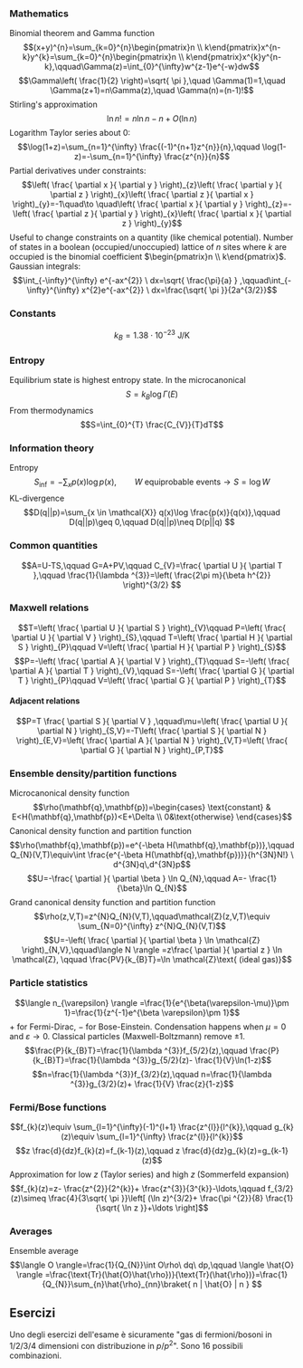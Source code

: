 ### Mathematics
Binomial theorem and Gamma function
$$(x+y)^{n}=\sum_{k=0}^{n}\begin{pmatrix}n \\ k\end{pmatrix}x^{n-k}y^{k}=\sum_{k=0}^{n}\begin{pmatrix}n \\ k\end{pmatrix}x^{k}y^{n-k},\qquad\Gamma(z)=\int_{0}^{\infty}w^{z-1}e^{-w}dw$$
$$\Gamma\left( \frac{1}{2} \right)=\sqrt{ \pi },\quad \Gamma(1)=1,\quad \Gamma(z+1)=n\Gamma(z),\quad \Gamma(n)=(n-1)!$$
Stirling's approximation
$$\ln n! =n\ln n-n+O(\ln n)$$
Logarithm Taylor series about $0$:
$$\log(1+z)=\sum_{n=1}^{\infty} \frac{(-1)^{n+1}z^{n}}{n},\qquad \log(1-z)=-\sum_{n=1}^{\infty} \frac{z^{n}}{n}$$
Partial derivatives under constraints:
$$\left( \frac{ \partial x }{ \partial y }  \right)_{z}\left( \frac{ \partial y }{ \partial z }  \right)_{x}\left( \frac{ \partial z }{ \partial x }  \right)_{y}=-1\quad\to \quad\left( \frac{ \partial x }{ \partial y }  \right)_{z}=-\left( \frac{ \partial z }{ \partial y }  \right)_{x}\left( \frac{ \partial x }{ \partial z }  \right)_{y}$$
Useful to change constraints on a quantity (like chemical potential). Number of states in a boolean (occupied/unoccupied) lattice of $n$ sites where $k$ are occupied is the binomial coefficient $\begin{pmatrix}n \\ k\end{pmatrix}$. Gaussian integrals:
$$\int_{-\infty}^{\infty} e^{-ax^{2}} \ dx=\sqrt{ \frac{\pi}{a} } ,\qquad\int_{-\infty}^{\infty} x^{2}e^{-ax^{2}} \ dx=\frac{\sqrt{ \pi }}{2a^{3/2}}$$
### Constants
$$k_{B}=1.38\cdot10^{-23}\text{ J/K}$$
### Entropy
Equilibrium state is highest entropy state. In the microcanonical
$$S=k_{B}\log \Gamma(E)$$
From thermodynamics
$$S=\int_{0}^{T} \frac{C_{V}}{T}dT$$
### Information theory
Entropy
$$S_\text{inf}=-\sum_{x}p(x)\log p(x),\qquad W\text{ equiprobable events} \to S=\log W$$
KL-divergence
$$D(q||p)=\sum_{x \in \mathcal{X}} q(x)\log \frac{p(x)}{q(x)},\qquad D(q||p)\geq 0,\qquad D(q||p)\neq D(p||q) $$
### Common quantities
$$A=U-TS,\qquad G=A+PV,\qquad C_{V}=\frac{ \partial U }{ \partial T },\qquad \frac{1}{\lambda ^{3}}=\left( \frac{2\pi m}{\beta h^{2}} \right)^{3/2} $$
### Maxwell relations
$$T=\left( \frac{ \partial U }{ \partial S }  \right)_{V}\qquad P=\left( \frac{ \partial U }{ \partial V }  \right)_{S},\qquad T=\left( \frac{ \partial H }{ \partial S }  \right)_{P}\qquad V=\left( \frac{ \partial H }{ \partial P }  \right)_{S}$$
$$P=-\left( \frac{ \partial A }{ \partial V }  \right)_{T}\qquad S=-\left( \frac{ \partial A }{ \partial T }  \right)_{V},\qquad S=-\left( \frac{ \partial G }{ \partial T }  \right)_{P}\qquad V=\left( \frac{ \partial G }{ \partial P }  \right)_{T}$$
#### Adjacent relations
$$P=T \frac{ \partial S }{ \partial V } ,\qquad\mu=\left( \frac{ \partial U }{ \partial N }  \right)_{S,V}=-T\left( \frac{ \partial S }{ \partial N }  \right)_{E,V}=\left( \frac{ \partial A }{ \partial N }  \right)_{V,T}=\left( \frac{ \partial G }{ \partial N }  \right)_{P,T}$$
### Ensemble density/partition functions
Microcanonical density function
$$\rho(\mathbf{q},\mathbf{p})=\begin{cases}
\text{constant} & E<H(\mathbf{q},\mathbf{p})<E+\Delta \\
0&\text{otherwise}
\end{cases}$$
Canonical density function and partition function
$$\rho(\mathbf{q},\mathbf{p})=e^{-\beta H(\mathbf{q},\mathbf{p})},\qquad Q_{N}(V,T)\equiv\int \frac{e^{-\beta H(\mathbf{q},\mathbf{p})}}{h^{3N}N!} \ d^{3N}q\,d^{3N}p$$
$$U=-\frac{ \partial  }{ \partial \beta } \ln Q_{N},\qquad A=- \frac{1}{\beta}\ln Q_{N}$$
Grand canonical density function and partition function
$$\rho(z,V,T)=z^{N}Q_{N}(V,T),\qquad\mathcal{Z}(z,V,T)\equiv \sum_{N=0}^{\infty} z^{N}Q_{N}(V,T)$$
$$U=-\left( \frac{ \partial  }{ \partial \beta } \ln \mathcal{Z} \right)_{N,V},\qquad\langle N \rangle =z\frac{ \partial  }{ \partial z } \ln \mathcal{Z}, \qquad \frac{PV}{k_{B}T}=\ln \mathcal{Z}\text{ (ideal gas)}$$
### Particle statistics
$$\langle n_{\varepsilon} \rangle =\frac{1}{e^{\beta(\varepsilon-\mu)}\pm 1}=\frac{1}{z^{-1}e^{\beta \varepsilon}\pm 1}$$
$+$ for Fermi-Dirac, $-$ for Bose-Einstein. Condensation happens when $\mu= 0$ and $\varepsilon\to 0$. Classical particles (Maxwell-Boltzmann) remove $\pm 1$.
$$\frac{P}{k_{B}T}=\frac{1}{\lambda ^{3}}f_{5/2}(z),\qquad \frac{P}{k_{B}T}=\frac{1}{\lambda ^{3}}g_{5/2}(z)- \frac{1}{V}\ln(1-z)$$
$$n=\frac{1}{\lambda ^{3}}f_{3/2}(z),\qquad n=\frac{1}{\lambda ^{3}}g_{3/2}(z)+ \frac{1}{V} \frac{z}{1-z}$$
### Fermi/Bose functions
$$f_{k}(z)\equiv \sum_{l=1}^{\infty}(-1)^{l+1} \frac{z^{l}}{l^{k}},\qquad g_{k}(z)\equiv \sum_{l=1}^{\infty} \frac{z^{l}}{l^{k}}$$
$$z \frac{d}{dz}f_{k}(z)=f_{k-1}(z),\qquad z \frac{d}{dz}g_{k}(z)=g_{k-1}(z)$$
Approximation for low $z$ (Taylor series) and high $z$ (Sommerfeld expansion)
$$f_{k}(z)=z- \frac{z^{2}}{2^{k}}+ \frac{z^{3}}{3^{k}}-\ldots,\qquad f_{3/2}(z)\simeq \frac{4}{3\sqrt{ \pi }}\left[ (\ln z)^{3/2}+ \frac{\pi ^{2}}{8} \frac{1}{\sqrt{ \ln z }}+\ldots \right]$$
### Averages
Ensemble average
$$\langle O \rangle=\frac{1}{Q_{N}}\int O\rho\ dq\ dp,\qquad \langle \hat{O} \rangle =\frac{\text{Tr}(\hat{O}\hat{\rho})}{\text{Tr}(\hat{\rho})}=\frac{1}{Q_{N}}\sum_{n}\hat{\rho}_{nn}\braket{ n | \hat{O} | n }  $$
## Esercizi
Uno degli esercizi dell'esame è sicuramente "gas di fermioni/bosoni in 1/2/3/4 dimensioni con distribuzione in $p$/$p^{2}$". Sono 16 possibili combinazioni.